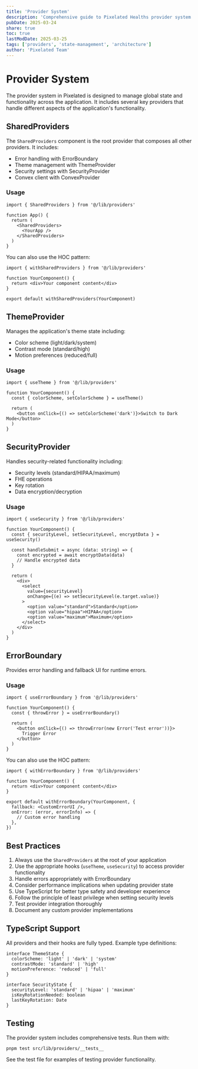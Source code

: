 ```yaml
---
title: 'Provider System'
description: 'Comprehensive guide to Pixelated Healths provider system for managing global state and functionality'
pubDate: 2025-03-24
share: true
toc: true
lastModDate: 2025-03-25
tags: ['providers', 'state-management', 'architecture']
author: 'Pixelated Team'
---
```


# Provider System

The provider system in Pixelated is designed to manage global state and functionality across the application. It includes several key providers that handle different aspects of the application's functionality.

## SharedProviders

The `SharedProviders` component is the root provider that composes all other providers. It includes:

- Error handling with ErrorBoundary
- Theme management with ThemeProvider
- Security settings with SecurityProvider
- Convex client with ConvexProvider

### Usage

```tsx
import { SharedProviders } from '@/lib/providers'

function App() {
  return (
    <SharedProviders>
      <YourApp />
    </SharedProviders>
  )
}
```

You can also use the HOC pattern:

```tsx
import { withSharedProviders } from '@/lib/providers'

function YourComponent() {
  return <div>Your component content</div>
}

export default withSharedProviders(YourComponent)
```

## ThemeProvider

Manages the application's theme state including:

- Color scheme (light/dark/system)
- Contrast mode (standard/high)
- Motion preferences (reduced/full)

### Usage

```tsx
import { useTheme } from '@/lib/providers'

function YourComponent() {
  const { colorScheme, setColorScheme } = useTheme()

  return (
    <button onClick={() => setColorScheme('dark')}>Switch to Dark Mode</button>
  )
}
```

## SecurityProvider

Handles security-related functionality including:

- Security levels (standard/HIPAA/maximum)
- FHE operations
- Key rotation
- Data encryption/decryption

### Usage

```tsx
import { useSecurity } from '@/lib/providers'

function YourComponent() {
  const { securityLevel, setSecurityLevel, encryptData } = useSecurity()

  const handleSubmit = async (data: string) => {
    const encrypted = await encryptData(data)
    // Handle encrypted data
  }

  return (
    <div>
      <select
        value={securityLevel}
        onChange={(e) => setSecurityLevel(e.target.value)}
      >
        <option value="standard">Standard</option>
        <option value="hipaa">HIPAA</option>
        <option value="maximum">Maximum</option>
      </select>
    </div>
  )
}
```

## ErrorBoundary

Provides error handling and fallback UI for runtime errors.

### Usage

```tsx
import { useErrorBoundary } from '@/lib/providers'

function YourComponent() {
  const { throwError } = useErrorBoundary()

  return (
    <button onClick={() => throwError(new Error('Test error'))}>
      Trigger Error
    </button>
  )
}
```

You can also use the HOC pattern:

```tsx
import { withErrorBoundary } from '@/lib/providers'

function YourComponent() {
  return <div>Your component content</div>
}

export default withErrorBoundary(YourComponent, {
  fallback: <CustomErrorUI />,
  onError: (error, errorInfo) => {
    // Custom error handling
  },
})
```

## Best Practices

1. Always use the `SharedProviders` at the root of your application
2. Use the appropriate hooks (`useTheme`, `useSecurity`) to access provider functionality
3. Handle errors appropriately with ErrorBoundary
4. Consider performance implications when updating provider state
5. Use TypeScript for better type safety and developer experience
6. Follow the principle of least privilege when setting security levels
7. Test provider integration thoroughly
8. Document any custom provider implementations

## TypeScript Support

All providers and their hooks are fully typed. Example type definitions:

```tsx
interface ThemeState {
  colorScheme: 'light' | 'dark' | 'system'
  contrastMode: 'standard' | 'high'
  motionPreference: 'reduced' | 'full'
}

interface SecurityState {
  securityLevel: 'standard' | 'hipaa' | 'maximum'
  isKeyRotationNeeded: boolean
  lastKeyRotation: Date
}
```

## Testing

The provider system includes comprehensive tests. Run them with:

```bash
pnpm test src/lib/providers/__tests__
```

See the test file for examples of testing provider functionality.
